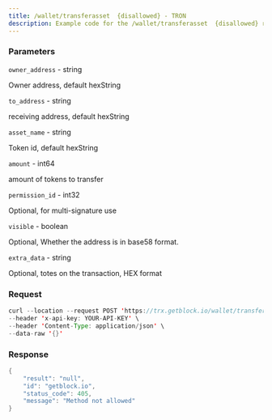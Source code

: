 ```yaml
---
title: /wallet/transferasset  {disallowed} - TRON
description: Example code for the /wallet/transferasset  {disallowed} rest method. Сomplete guide on how to use /wallet/transferasset  {disallowed} rest in GetBlock.io Web3 documentation.
---
```


### Parameters


`owner_address` - string

Owner address, default hexString

`to_address` - string

receiving address, default hexString

`asset_name` - string

Token id, default hexString

`amount` - int64

amount of tokens to transfer

`permission_id` - int32

Optional, for multi-signature use

`visible` - boolean

Optional, Whether the address is in base58 format.

`extra_data` - string

Optional, totes on the transaction, HEX format

### Request

``` java
curl --location --request POST 'https://trx.getblock.io/wallet/transferasset' \
--header 'x-api-key: YOUR-API-KEY' \
--header 'Content-Type: application/json' \
--data-raw '{}'
```

###  Response

``` java
{
    "result": "null",
    "id": "getblock.io",
    "status_code": 405,
    "message": "Method not allowed"
}
```


